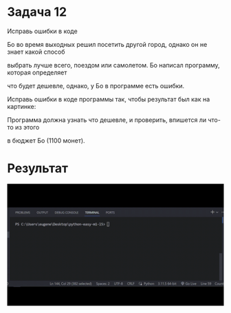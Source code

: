# Задача 12

Исправь ошибки в коде

Бо во время выходных решил посетить другой город, однако он не знает какой способ

выбрать лучше всего, поездом или самолетом. Бо написал программу, которая определяет

что будет дешевле, однако, у Бо в программе есть ошибки.

Исправь ошибки в коде программы так, чтобы результат был как на картинке:

Программа должна узнать что дешевле, и проверить, впишется ли что-то из этого

в бюджет Бо (1100 монет).


# Результат

![1698312637149](image/tasks/1698312637149.png)
